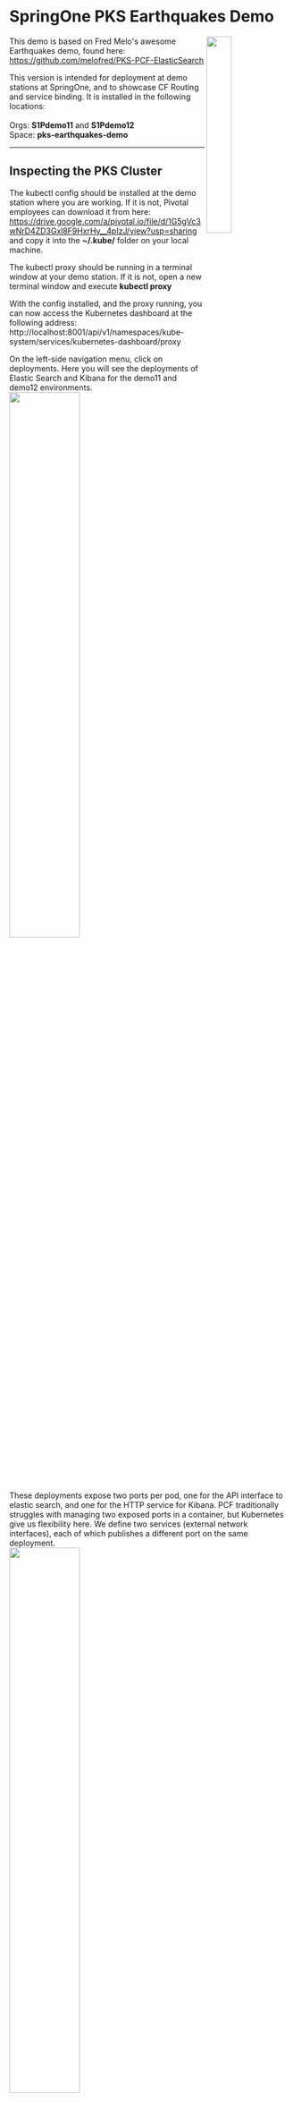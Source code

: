# SpringOne PKS Earthquakes Demo

<img align="right" src="https://github.com/Pivotal-Field-Engineering/pks-earthquakes-demo/blob/master/docs/header-image.png" width="30%">

This demo is based on Fred Melo's awesome Earthquakes demo, found here: https://github.com/melofred/PKS-PCF-ElasticSearch

This version is intended for deployment at demo stations at SpringOne, and to showcase CF Routing and service binding. It is installed in the following locations:
<br><br>Orgs: **S1Pdemo11** and **S1Pdemo12**
<br>Space: **pks-earthquakes-demo**
<hr>

## Inspecting the PKS Cluster

The kubectl config should be installed at the demo station where you are working. If it is not, Pivotal employees can download it from here: https://drive.google.com/a/pivotal.io/file/d/1G5gVc3wNrD4ZD3Gxl8F9HxrHy__4pIzJ/view?usp=sharing and copy it into the **~/.kube/** folder on your local machine.

The kubectl proxy should be running in a terminal window at your demo station. If it is not, open a new terminal window and execute **kubectl proxy**

With the config installed, and the proxy running, you can now access the Kubernetes dashboard at the following address: http://localhost:8001/api/v1/namespaces/kube-system/services/kubernetes-dashboard/proxy

On the left-side navigation menu, click on deployments. Here you will see the deployments of Elastic Search and Kibana for the demo11 and demo12 environments.
<br><img src="https://github.com/Pivotal-Field-Engineering/pks-earthquakes-demo/blob/master/docs/deployments.png" width="50%"/>

These deployments expose two ports per pod, one for the API interface to elastic search, and one for the HTTP service for Kibana. PCF traditionally struggles with managing two exposed ports in a container, but Kubernetes give us flexibility here. We define two services (external network interfaces), each of which publishes a different port on the same deployment.
<br><img src="https://github.com/Pivotal-Field-Engineering/pks-earthquakes-demo/blob/master/docs/services.png" width="50%"/>

If we click on a service, we see that a label call **http-route-sync** has been applied to each one. This label triggers CF routing, and allows us to access each service over the internet through Pivotal Application Service.
<br><img src="https://github.com/Pivotal-Field-Engineering/pks-earthquakes-demo/blob/master/docs/elastic-service.png" width="30%"/><br><img src="https://github.com/Pivotal-Field-Engineering/pks-earthquakes-demo/blob/master/docs/kibana-service.png" width="30%"/><br>

So for the demo11 environment, you can access the services through the following URLs in your browser:
<br>Elastic Search: http://elastic-search-demo11.apps.pcf.corby.cc/
<br>Kibana: http://kibana-demo11.apps.pcf.corby.cc/
<hr>

## Running SCDF Streams

Log into Apps Manager. In the **pks-eqarthquakes-demo** space, inspect the services. In addition to RabbitMQ and MySQL, we have a user-provided service that will allow our apps to bind to the elastic search deployment that is exposed through CF routing. Click on the user-provided service and select configuration:
<br><img src="https://github.com/Pivotal-Field-Engineering/pks-earthquakes-demo/blob/master/docs/elastic-service.png" width="30%"/>

Now, let's bring up the Spring Cloud Data Flow dashboard. It can be accessed at the following URLs:<br>
**Demo11**: https://scdf-demo11.cfapps.io/dashboard<br>
**Demo12**: https://scdf-demo12.cfapps.io/dashboard<br>
